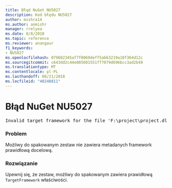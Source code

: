 ```yaml
---
title: Błąd NuGet NU5027
description: Kod błędu NU5027
author: mishra14
ms.author: anmishr
manager: rrelyea
ms.date: 8/8/2018
ms.topic: reference
ms.reviewer: anangaur
f1_keywords:
- NU5027
ms.openlocfilehash: 079682345af7f0069deff5ab63219a18f364d12c
ms.sourcegitcommit: c643dd2c44e085601551ff7079d696bcc3ad2b49
ms.translationtype: MT
ms.contentlocale: pl-PL
ms.lasthandoff: 08/21/2018
ms.locfileid: "40248811"
---
```

# <a name="nuget-error-nu5027"></a>Błąd NuGet NU5027
<pre>Invalid target framework for the file 'F:\project\project.dll'.</pre>

### <a name="issue"></a>Problem

Możliwy do spakowanym zestaw nie zawiera metadanych framework prawidłową docelową.


### <a name="solution"></a>Rozwiązanie

Upewnij się, że zestaw, możliwy do spakowanym zawiera prawidłową `TargetFramework` właściwości.

